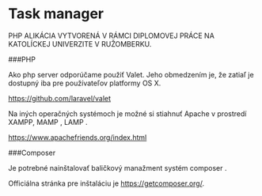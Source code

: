 # Task manager

PHP ALIKÁCIA VYTVORENÁ V RÁMCI DIPLOMOVEJ PRÁCE NA KATOLÍCKEJ UNIVERZITE V RUŽOMBERKU. 

###PHP

Ako php server odporúčame použiť Valet. Jeho obmedzením je,  že zatiaľ je dostupný iba pre používateľov platformy OS X. 

https://github.com/laravel/valet

Na iných operačných systémoch je možné si stiahnuť Apache v prostredí XAMPP, MAMP , LAMP . 

https://www.apachefriends.org/index.html


###Composer

Je potrebné nainštalovať baličkový manažment systém composer . 

Officiálna stránka pre inštaláciu je https://getcomposer.org/.
